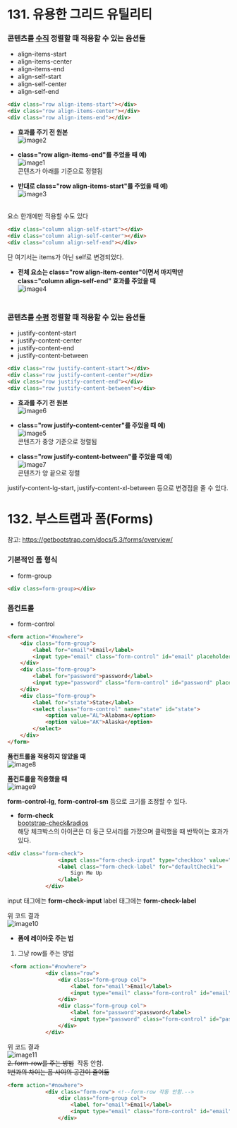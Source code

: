 # 131. 유용한 그리드 유틸리티

### 콘텐츠를 <u>수직</u> 정렬할 때 적용할 수 있는 옵션들
- align-items-start
- align-items-center
- align-items-end
- align-self-start
- align-self-center
- align-self-end

```html
<div class="row align-items-start"></div>
<div class="row align-items-center"></div>
<div class="row align-items-end"></div>
```
* **효과를 주기 전 원본**  
![image2](./img/image2.png)

* **class="row align-items-end"를 주었을 때 예)**  
![image1](./img/image1.png)  
콘텐츠가 아래를 기준으로 정렬됨

* **반대로 class="row align-items-start"를 주었을 때 예)**  
![image3](./img/image3.png)

<br>요소 한개에만 적용할 수도 있다
```html
<div class="column align-self-start"></div>
<div class="column align-self-center"></div>
<div class="column align-self-end"></div>
```
단 여기서는 items가 아닌 self로 변경되었다.

* **전체 요소는 class="row align-item-center"이면서 마지막만 class="column align-self-end" 효과를 주었을 때**  
![image4](./img/image4.png)

### <br>콘텐츠를 <u>수평</u> 정렬할 때 적용할 수 있는 옵션들
- justify-content-start
- justify-content-center
- justify-content-end
- justify-content-between

```html
<div class="row justify-content-start"></div>
<div class="row justify-content-center"></div>
<div class="row justify-content-end"></div>
<div class="row justify-content-between"></div>
```
* **효과를 주기 전 원본**  
![image6](./img/image6.png)

* **class="row justify-content-center"를 주었을 때 예)**  
![image5](./img/image5.png)  
콘텐츠가 중앙 기준으로 정렬됨

* **class="row justify-content-between"를 주었을 때 예)**  
![image7](./img/image7.png)  
콘텐츠가 양 끝으로 정렬

justify-content-lg-start, justify-content-xl-between 등으로 변경점을 줄 수 있다.

# 132. 부스트랩과 폼(Forms)
참고: https://getbootstrap.com/docs/5.3/forms/overview/

### 기본적인 폼 형식
- form-group
```html
<div class=form-group></div>
```
### 폼컨트롤
- form-control
```html
<form action="#nowhere">
    <div class="form-group">
        <label for="email">Email</label>
        <input type="email" class="form-control" id="email" placeholder="email">
    </div>
    <div class="form-group">
        <label for="password">password</label>
        <input type="password" class="form-control" id="password" placeholder="password">
    </div>
    <div class="form-group">
        <label for="state">State</label>
        <select class="form-control" name="state" id="state">
            <option value="AL">Alabama</option>
            <option value="AK">Alaska</option>
        </select>
    </div>
</form>
```
**폼컨트롤을 적용하지 않았을 때**  
![image8](./img/image8.png)

**폼컨트롤을 적용했을 때**  
![image9](./img/image9.png)

**form-control-lg**, **form-control-sm** 등으로 크기를 조정할 수 있다. 

* **form-check**<br>
[bootstrap-check&radios](https://getbootstrap.com/docs/5.3/forms/checks-radios/#default-stacked)<br>
해당 체크박스의 아이콘은 더 둥근 모서리를 가졌으며 클릭했을 때 반짝이는 효과가 있다. 
```html
<div class="form-check">
                <input class="form-check-input" type="checkbox" value="" id="defaultCheck1">
                <label class="form-check-label" for="defaultCheck1">
                    Sign Me Up
                </label>
            </div>
```
input 태그에는 **form-check-input**
label 태그에는 **form-check-label**

위 코드 결과  
![image10](./img/image10.png)

* **폼에 레이아웃 주는 법**<br>
1. 그냥 row를 주는 방법
```html
 <form action="#nowhere">
            <div class="row">
                <div class="form-group col">
                    <label for="email">Email</label>
                    <input type="email" class="form-control" id="email" placeholder="email">
                </div>
                <div class="form-group col">
                    <label for="password">password</label>
                    <input type="password" class="form-control" id="password" placeholder="password">
                </div>
            </div>
```
위 코드 결과  
![image11](./img/image11)<br>
~~2. form-row를 주는 방법~~&nbsp;&nbsp;작동 안함.  
~~1번과의 차이는 폼 사이의 공간이 줄어듦~~
```html
<form action="#nowhere">
            <div class="form-row"> <!--form-row 작동 안함.-->
                <div class="form-group col">
                    <label for="email">Email</label>
                    <input type="email" class="form-control" id="email" placeholder="email">
                </div>
```